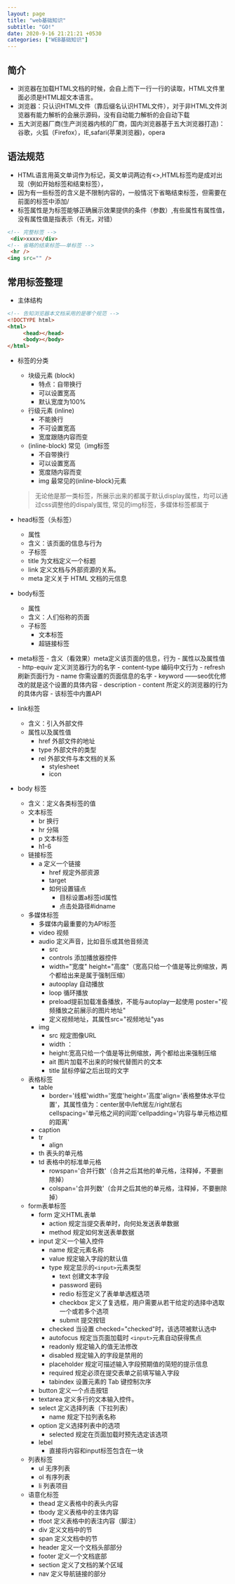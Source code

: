 ```yaml
---
layout: page
title: "web基础知识"
subtitle: "GO!"
date: 2020-9-16 21:21:21 +0530
categories: ["WEB基础知识"]
---
```


## 简介

- 浏览器在加载HTML文档的时候，会自上而下一行一行的读取，HTML文件里面必须是HTML超文本语言。
- 浏览器：只认识HTML文件（靠后缀名认识HTML文件），对于非HTML文件浏览器有能力解析的会展示源码，没有自动能力解析的会自动下载
- 五大浏览器厂商(生产浏览器内核的厂商，国内浏览器基于五大浏览器打造)：谷歌，火狐（Firefox），IE,safari(苹果浏览器)，opera


## 语法规范

- HTML语言用英文单词作为标记，英文单词两边有<>,HTML标签均是成对出现（例如开始标签和结束标签），
- 因为有一些标签的含义是不限制内容的，一般情况下省略结束标签，但需要在前面的标签中添加/
- 标签属性是为标签能够正确展示效果提供的条件（参数）,有些属性有属性值，没有属性值是指表示（有无，对错）


```HTML
<!-- 完整标签 -->
 <div>xxxx</div>
<!-- 省略的结束标签——单标签 -->
 <hr />
<img src="" />
```


## 常用标签整理

- 主体结构

```html
<!-- 告知浏览器本文档采用的是哪个规范 -->
<!DOCTYPE html>
<html>
     <head></head>
     <body></body>
</html>
```

- 标签的分类
   - 块级元素 (block)
      - 特点：自带换行
      - 可以设置宽高
      - 默认宽度为100%
   - 行级元素 (inline)
      - 不能换行
      - 不可设置宽高
      - 宽度跟随内容而变
   - (inline-block) 常见（img标签
      - 不自带换行
      - 可以设置宽高
      - 宽度随内容而变
      - img 最常见的(inline-block)元素
      
   > 无论他是那一类标签，所展示出来的都属于默认display属性，均可以通过css调整他的dispaly属性, 常见的img标签，多媒体标签都属于

- head标签（头标签）
   - 属性
   - 含义：该页面的信息与行为
   - 子标签
   - title 为文档定义一个标题
   - link 定义文档与外部资源的关系。
   - meta 定义关于 HTML 文档的元信息
- body标签
     - 属性
     - 含义：人们俗称的页面
     - 子标签
         - 文本标签
         - 超链接标签
- meta标签
      - 含义（看效果）meta定义该页面的信息，行为
      - 属性以及属性值
            - http-equiv 定义浏览器行为的名字
                 - content-type 编码中文行为
                 - refresh 刷新页面行为
            - name 你需设置的页面信息的名字
            - keyword ——seo优化修改的就是这个设置的具体内容
            - description
            - content 所定义的浏览器的行为的具体内容
      - 该标签中内置API
- link标签 
    - 含义：引入外部文件
    - 属性以及属性值
        - href 外部文件的地址
        - type 外部文件的类型
        - rel 外部文件与本文档的关系
            - stylesheet
            - icon

- body 标签
    - 含义：定义各类标签的值
    - 文本标签
        - br 换行
        - hr 分隔
        - p 文本标签
        - h1-6
    - 链接标签
        - a 定义一个链接
          - href 规定外部资源
          - target
          - 如何设置锚点
              - 目标设置a标签id属性
              - 点击处路径#idname
    - 多媒体标签
       - 多媒体内最重要的为API标签
        - video 视频
        - audio 定义声音，比如音乐或其他音频流
          - src
          - controls 添加播放器控件
          - width="宽度" height="高度"（宽高只给一个值是等比例缩放，两个都给出来是属于强制压缩）
          - autooplay 自动播放
          - loop 循环播放
          - preload提前加载准备播放，不能与autoplay一起使用 poster="视频播放之前展示的图片地址"
          - 定义视频地址，其属性src="视频地址"yas
        - img
          - src 规定图像URL
          - width ：
          - height:宽高只给一个值是等比例缩放，两个都给出来强制压缩
          - ait 图片加载不出来的时候代替图片的文本
          - title 鼠标停留之后出现的文字
    - 表格标签 
       - table 
          - border='线框'width='宽度'height='高度'align='表格整体水平位置'，其属性值为：center居中/left居左/right居右 cellspacing='单元格之间的间距'cellpadding='内容与单元格边框的距离'
       - caption
       - tr
          - align
       - th 表头的单元格
       - td 表格中的标准单元格
          - rowspan='合并行数'（合并之后其他的单元格，注释掉，不要删除掉）
          - colspan='合并列数'（合并之后其他的单元格，注释掉，不要删除掉）
    - form表单标签
       - form 定义HTML表单
          - action 规定当提交表单时，向何处发送表单数据
          - method 规定如何发送表单数据
       - input 定义一个输入控件
          - name 规定元素名称
          - value 规定输入字段的默认值
          - type 规定显示的`<input>`元素类型
             - text 创建文本字段
             - password 密码
             - redio 标签定义了表单单选框选项
             - checkbox 定义了复选框，用户需要从若干给定的选择中选取一个或若多个选项
             - submit 提交按钮
          - checked 当设置 checked="checked"时，该选项被默认选中
          - autofocus 规定当页面加载时 `<input>`元素自动获得焦点
          - readonly 规定输入的值无法修改
          - disabled 规定输入的字段是禁用的
          - placeholder 规定可描述输入字段预期值的简短的提示信息
          - required 规定必须在提交表单之前填写输入字段
          - tabindex 设置元素的 Tab 键控制次序
       - button 定义一个点击按钮
       - textarea 定义多行的文本输入控件。
       - select 定义选择列表（下拉列表）
          - name 规定下拉列表名称
       - option 定义选择列表中的选项
          - selected 规定在页面加载时预先选定该选项
       - lebel 
          - 直接将内容和input标签包含在一块
    - 列表标签
       - ul 无序列表
       - ol 有序列表
       - li 列表项目
    - 语意化标签
       - thead 定义表格中的表头内容
       - tbody 定义表格中的主体内容
       - tfoot 定义表格中的表注内容（脚注）
       - div 定义文档中的节
       - span 定义文档中的节
       - header 定义一个文档头部部分
       - footer 定义一个文档底部
       - section 定义了文档的某个区域
       - nav 定义导航链接的部分
      
             

     